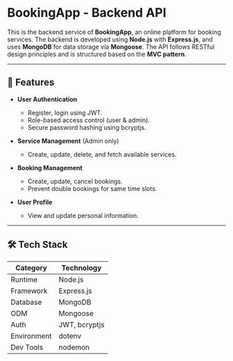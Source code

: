 # BookingApp - Backend API

This is the backend service of **BookingApp**, an online platform for booking services. The backend is developed using **Node.js** with **Express.js**, and uses **MongoDB** for data storage via **Mongoose**. The API follows RESTful design principles and is structured based on the **MVC pattern**.

---

## 🚀 Features

-   **User Authentication**

    -   Register, login using JWT.
    -   Role-based access control (user & admin).
    -   Secure password hashing using bcryptjs.

-   **Service Management** (Admin only)

    -   Create, update, delete, and fetch available services.

-   **Booking Management**

    -   Create, update, cancel bookings.
    -   Prevent double bookings for same time slots.

-   **User Profile**
    -   View and update personal information.

---

## 🛠️ Tech Stack

| Category    | Technology    |
| ----------- | ------------- |
| Runtime     | Node.js       |
| Framework   | Express.js    |
| Database    | MongoDB       |
| ODM         | Mongoose      |
| Auth        | JWT, bcryptjs |
| Environment | dotenv        |
| Dev Tools   | nodemon       |
